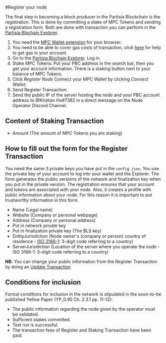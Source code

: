#Register your node

The final step in becoming a block producer in the Partisia Blockchain is the registration. This is done by committing a stake of MPC Tokens and sending a registration form. Both are done with transaction you can perform in the [Partisia Blochain Explorer](https://mpcexplorer.com/node-register).

1) You need the [MPC Wallet extension](https://chrome.google.com/webstore/detail/partisia-wallet/gjkdbeaiifkpoencioahhcilildpjhgh) for your browser.   
2) You need to be able to cover gas costs of transaction, click [here](byoc.md) for help to get gas in your account.   
3) Go to the [Partisia Blochain Explorer](https://mpcexplorer.com/node-register). Log in.    
4) Stake MPC Tokens: Put your PBC address in the search bar, then you get your account information. There is a staking button next to your balance of MPC Tokens.   
5) Click *Register Node* Connect your MPC Wallet by clicking *Connect Wallet*.    
6) Send Register Transaction.   
7) Send the public IP of the server hosting the node and your PBC account address to @Kristian Hu#7382 in a direct message on the Node Operator Discord Channel.   

## Content of Staking Transaction

- Amount (The amount of MPC Tokens you are staking)   

## How to fill out the form for the Register Transaction

You need the same 3 private keys you have put in the `config.json`. You use the private key of your account to log into your wallet and the Explorer. The form generates the public versions of the network and finalization key when you put in the private version. The registration ensures that your account and tokens are associated with your node. Also, it creates a profile with public information about your node. For this reason it is important to put trustworthy information in this form.   


- Name (Legal name)   
- Website (Company or personal webpage)   
- Address (Company or personal address)   
- Put in network private key   
- Put in finalization private key (The BLS key)   
- EntityJurisdiction (Node owner's (company or person) country of residence - [ISO 3166-1](https://en.wikipedia.org/wiki/ISO_3166-1): 3-digit code referring to a country)   
- ServerJurisdiction (Location of the server where you operate the node - ISO 3166-1: 3-digit code referring to a country)     

**NB.** You can change your public information from the Register Transaction by doing an [Update Transaction](update-transaction.md)   


## Conditions for inclusion

Formal conditions for inclusion in the network is stipulated in the soon-to-be published Yellow Paper (YP_0.95 Ch. 2.3.1 pp. 11-12):   

- The public information regarding the node given by the operator must be validated.   
- Sufficient stakes committed.   
- Test run is successful.   
- The transaction fees of Register and Staking Transaction have been paid.   